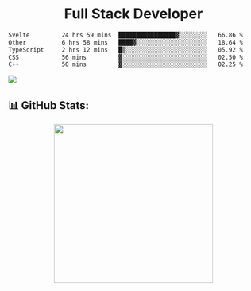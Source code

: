   <h1 align="center" font="bold">
Full Stack Developer 
</h1>


 <!--START_SECTION:waka-->

```txt
Svelte         24 hrs 59 mins  ████████████████▓░░░░░░░░   66.86 %
Other          6 hrs 58 mins   ████▓░░░░░░░░░░░░░░░░░░░░   18.64 %
TypeScript     2 hrs 12 mins   █▒░░░░░░░░░░░░░░░░░░░░░░░   05.92 %
CSS            56 mins         ▓░░░░░░░░░░░░░░░░░░░░░░░░   02.50 %
C++            50 mins         ▓░░░░░░░░░░░░░░░░░░░░░░░░   02.25 %
```

<!--END_SECTION:waka-->

  <p align="start">
   
<a href="https://linkedin.com/in/Abhishek">
<img src="https://skillicons.dev/icons?i=cpp,java,python,html,css,js,postgres,mongodb,linux,bash,git,github,react,express,nodejs,nextjs,gcp,docker,vscode,postman,powershell,githubactions,&theme=dark&perline=10" />
</a>
</p>



## 📊 GitHub Stats:

 <div align="center">

 <!-- github streak start -->

<img width=320 src="https://github-readme-streak-stats.herokuapp.com/?user=Abhishek9503&layout=compact"  />

<!-- github streak end -->
